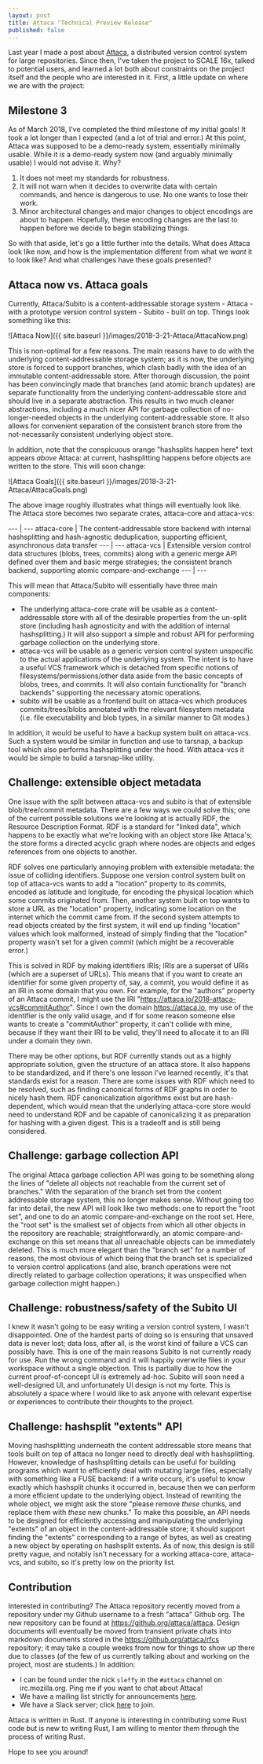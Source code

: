 ```yaml
---
layout: post
title: Attaca "Technical Preview Release"
published: false
---
```


Last year I made a post about [Attaca](https://github.com/attaca/attaca), a distributed version control system for large repositories. Since then, I've taken the project to SCALE 16x, talked to potential users, and learned a lot both about constraints on the project itself and the people who are interested in it. First, a little update on where we are with the project:

## Milestone 3

As of March 2018, I've completed the third milestone of my initial goals! It took a lot longer than I expected (and a lot of trial and error.) At this point, Attaca was supposed to be a demo-ready system, essentially minimally usable. While it *is* a demo-ready system now (and arguably minimally usable) I would not advise it. Why?

1. It does not meet my standards for robustness.
2. It will not warn when it decides to overwrite data with certain commands, and hence is dangerous to use. No one wants to lose their work.
3. Minor architectural changes and major changes to object encodings are about to happen. Hopefully, these encoding changes are the last to happen before we decide to begin stabilizing things.

So with that aside, let's go a little further into the details. What does Attaca look like now, and how is the implementation different from what we *want* it to look like? And what challenges have these goals presented?

## Attaca now vs. Attaca goals

Currently, Attaca/Subito is a content-addressable storage system - Attaca - with a prototype version control system - Subito - built on top. Things look something like this:

![Attaca Now]({{ site.baseurl }}/images/2018-3-21-Attaca/AttacaNow.png)

This is non-optimal for a few reasons. The main reasons have to do with the underlying content-addressable storage system; as it is now, the underlying store is forced to support branches, which clash badly with the idea of an immutable content-addressable store. After thorough discussion, the point has been convincingly made that branches (and atomic branch updates) are separate functionality from the underlying content-addressable store and should live in a separate abstraction. This results in two much cleaner abstractions, including a much nicer API for garbage collection of no-longer-needed objects in the underlying content-addressable store. It also allows for convenient separation of the consistent branch store from the not-necessarily consistent underlying object store.

In addition, note that the conspicuous orange "hashsplits happen here" text appears *above* Attaca: at current, hashsplitting happens before objects are written to the store. This will soon change:

![Attaca Goals]({{ site.baseurl }}/images/2018-3-21-Attaca/AttacaGoals.png)

The above image roughly illustrates what things will eventually look like. The Attaca store becomes two separate crates, attaca-core and attaca-vcs:

--- | ---
attaca-core | The content-addressable store backend with internal hashsplitting and hash-agnostic deduplication, supporting efficient, asynchronous data transfer
--- | ---
attaca-vcs | Extensible version control data structures (blobs, trees, commits) along with a generic merge API defined over them and basic merge strategies; the consistent branch backend, supporting atomic compare-and-exchange
--- | ---

This will mean that Attaca/Subito will essentially have three main components:

- The underlying attaca-core crate will be usable as a content-addressable store with all of the desirable properties from the un-split store (including hash agnosticity and with the addition of internal hashsplitting.) It will also support a simple and robust API for performing garbage collection on the underlying store.
- attaca-vcs will be usable as a generic version control system unspecific to the actual applications of the underlying system. The intent is to have a useful VCS framework which is detached from specific notions of filesystems/permissions/other data aside from the basic concepts of blobs, trees, and commits. It will also contain functionality for "branch backends" supporting the necessary atomic operations.
- subito will be usable as a frontend built on attaca-vcs which produces commits/trees/blobs annotated with the relevant filesystem metadata (i.e. file executability and blob types, in a similar manner to Git modes.)

In addition, it would be useful to have a backup system built on attaca-vcs. Such a system would be similar in function and use to tarsnap, a backup tool which also performs hashsplitting under the hood. With attaca-vcs it would be simple to build a tarsnap-like utility.

## Challenge: extensible object metadata

One issue with the split between attaca-vcs and subito is that of extensible blob/tree/commit metadata. There are a few ways we could solve this; one of the current possible solutions we're looking at is actually RDF, the Resource Description Format. RDF is a standard for "linked data", which happens to be exactly what we're looking with an object store like Attaca's; the store forms a directed acyclic graph where nodes are objects and edges references from one objects to another.

RDF solves one particularly annoying problem with extensible metadata: the issue of colliding identifiers. Suppose one version control system built on top of attaca-vcs wants to add a "location" property to its commits, encoded as latitude and longitude, for encoding the physical location which some commits originated from. Then, another system built on top wants to store a URL as the "location" property, indicating some location on the internet which the commit came from. If the second system attempts to read objects created by the first system, it will end up finding "location" values which look malformed, instead of simply finding that the "location" property wasn't set for a given commit (which might be a recoverable error.)

This is solved in RDF by making identifiers IRIs; IRIs are a superset of URIs (which are a superset of URLs). This means that if you want to create an identifier for some given property of, say, a commit, you would define it as an IRI in some domain that you own. For example, for the "authors" property of an Attaca commit, I might use the IRI "https://attaca.io/2018-attaca-vcs#commitAuthor". Since I own the domain https://attaca.io, my use of the identifier is the only valid usage, and if for some reason someone else wants to create a "commitAuthor" property, it can't collide with mine, because if they want their IRI to be valid, they'll need to allocate it to an IRI under a domain they own.

There may be other options, but RDF currently stands out as a highly appropriate solution, given the structure of an attaca store. It also happens to be standardized, and if there's one lesson I've learned recently, it's that standards exist for a reason. There are some issues with RDF which need to be resolved, such as finding canonical forms of RDF graphs in order to nicely hash them. RDF canonicalization algorithms exist but are hash-dependent, which would mean that the underlying attaca-core store would need to understand RDF and be capable of canonicalizing it as preparation for hashing with a given digest. This is a tradeoff and is still being considered.

## Challenge: garbage collection API

The original Attaca garbage collection API was going to be something along the lines of "delete all objects not reachable from the current set of branches." With the separation of the branch set from the content addressable storage system, this no longer makes sense. Without going too far into detail, the new API will look like two methods: one to report the "root set", and one to do an atomic compare-and-exchange on the root set. Here, the "root set" is the smallest set of objects from which all other objects in the repository are reachable; straightforwardly, an atomic compare-and-exchange on this set means that all unreachable objects can be immediately deleted. This is much more elegant than the "branch set" for a number of reasons, the most obvious of which being that the branch set is specialized to version control applications (and also, branch operations were not directly related to garbage collection operations; it was unspecified when garbage collection might happen.)

## Challenge: robustness/safety of the Subito UI

I knew it wasn't going to be easy writing a version control system, I wasn't disappointed. One of the hardest parts of doing so is ensuring that unsaved data is never lost; data loss, after all, is the worst kind of failure a VCS can possibly have. This is one of the main reasons Subito is not currently ready for use. Run the wrong command and it will happily overwrite files in your workspace without a single objection. This is partially due to how the current proof-of-concept UI is extremely ad-hoc. Subito will soon need a well-designed UI, and unfortunately UI design is not my forte. This is absolutely a space where I would like to ask anyone with relevant expertise or experiences to contribute their thoughts to the project.

## Challenge: hashsplit "extents" API

Moving hashsplitting underneath the content addressable store means that tools built on top of attaca no longer need to directly deal with hashsplitting. However, knowledge of hashsplitting details can be useful for building programs which want to efficiently deal with mutating large files, especially with something like a FUSE backend: if a write occurs, it's useful to know exactly which hashsplit chunks it occurred in, because then we can perform a more efficient update to the underlying object. Instead of rewriting the whole object, we might ask the store "please remove *these* chunks, and replace them with *these* new chunks." To make this possible, an API needs to be designed for efficiently accessing and manipulating the underlying "extents" of an object in the content-addressable store; it should support finding the "extents" corresponding to a range of bytes, as well as creating a new object by operating on hashsplit extents. As of now, this design is still pretty vague, and notably isn't necessary for a working attaca-core, attaca-vcs, and subito, so it's pretty low on the priority list.

## Contribution

Interested in contributing? The Attaca repository recently moved from a repository under my Github username to a fresh "attaca" Github org. The new repository can be found at https://github.org/attaca/attaca. Design documents will eventually be moved from transient private chats into markdown documents stored in the https://github.org/attaca/rfcs repository; it may take a couple weeks from now for things to show up there due to classes (of the few of us currently talking about and working on the project, most are students.) In addition:

- I can be found under the nick `sleffy` in the `#attaca` channel on irc.mozilla.org. Ping me if you want to chat about Attaca!
- We have a mailing list strictly for announcements [here](https://groups.google.com/forum/#!forum/attaca-announce).
- We have a Slack server; click [here](https://join.slack.com/t/attaca/shared_invite/enQtMzM1MTkyMDkwODg3LTFlNmYyNDYyYzg2Y2UyMWI4YzY4OWI3MjE2ZjUzOTBjYTVlZGVhMGM1YmJmZWE4YjE2NGIxYjVmYWExZGQxY2Y) to join.

Attaca is written in Rust. If anyone is interesting in contributing some Rust code but is new to writing Rust, I am willing to mentor them through the process of writing Rust.

Hope to see you around!

